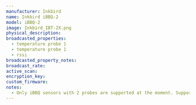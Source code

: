```yaml
---
manufacturer: Inkbird
name: Inkbird iBBQ-2
model: iBBQ-2
image: Inkbird_IBT-2X.png
physical_description:
broadcasted_properties:
  - temperature probe 1
  - temperature probe 1
  - rssi
broadcasted_property_notes:
broadcast_rate:
active_scan:
encryption_key:
custom_firmware:
notes:
  - Only iBBQ sensors with 2 probes are supported at the moment. Support for sensors with more probes can be easily added by opening a new issue and provide some BLE advertisements. The FAQ provides instructions how to get these BLE advertisments. 
---
```

